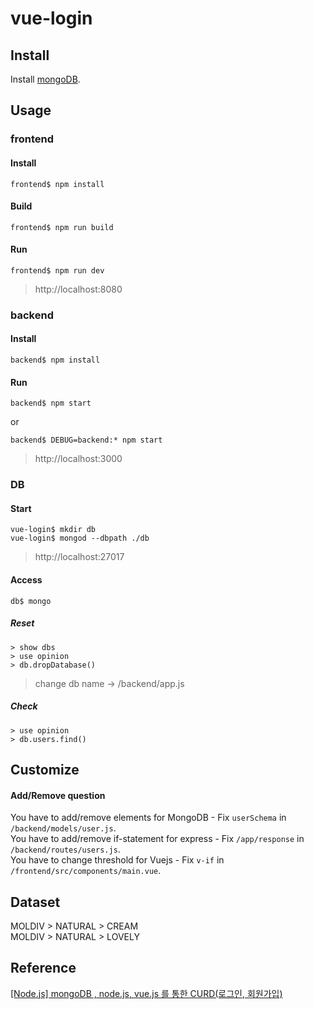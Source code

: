 # vue-login

## Install
Install [mongoDB](https://www.mongodb.com/).

## Usage

### frontend

#### Install
```
frontend$ npm install
```

#### Build
```
frontend$ npm run build
```

#### Run
```
frontend$ npm run dev
```
> http://localhost:8080

### backend

#### Install
```
backend$ npm install
```

#### Run
```
backend$ npm start
```
or
```
backend$ DEBUG=backend:* npm start
```
> http://localhost:3000

### DB

#### Start

```
vue-login$ mkdir db
vue-login$ mongod --dbpath ./db
```
> http://localhost:27017

#### Access
```
db$ mongo
```

##### Reset
```
> show dbs
> use opinion
> db.dropDatabase()
```
> change db name -> /backend/app.js

##### Check
```
> use opinion
> db.users.find()
```

## Customize

#### Add/Remove question
You have to add/remove elements for MongoDB - Fix `userSchema` in `/backend/models/user.js`.  
You have to add/remove if-statement for express - Fix `/app/response` in `/backend/routes/users.js`.  
You have to change threshold for Vuejs - Fix `v-if` in `/frontend/src/components/main.vue`.  

## Dataset

MOLDIV > NATURAL > CREAM  
MOLDIV > NATURAL > LOVELY  

## Reference
[[Node.js] mongoDB , node.js, vue.js 를 통한 CURD(로그인, 회원가입)](https://m.blog.naver.com/kangminser88/221152151491)  
